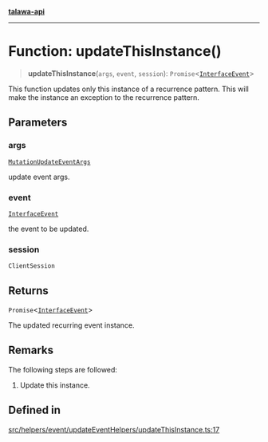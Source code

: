 [**talawa-api**](../../../../../README.md)

***

# Function: updateThisInstance()

> **updateThisInstance**(`args`, `event`, `session`): `Promise`\<[`InterfaceEvent`](../../../../../models/Event/interfaces/InterfaceEvent.md)\>

This function updates only this instance of a recurrence pattern.
This will make the instance an exception to the recurrence pattern.

## Parameters

### args

[`MutationUpdateEventArgs`](../../../../../types/generatedGraphQLTypes/type-aliases/MutationUpdateEventArgs.md)

update event args.

### event

[`InterfaceEvent`](../../../../../models/Event/interfaces/InterfaceEvent.md)

the event to be updated.

### session

`ClientSession`

## Returns

`Promise`\<[`InterfaceEvent`](../../../../../models/Event/interfaces/InterfaceEvent.md)\>

The updated recurring event instance.

## Remarks

The following steps are followed:
1. Update this instance.

## Defined in

[src/helpers/event/updateEventHelpers/updateThisInstance.ts:17](https://github.com/Suyash878/talawa-api/blob/b5a9d8b4a1ea678a3d6f5b710b3721f91a3052fc/src/helpers/event/updateEventHelpers/updateThisInstance.ts#L17)
